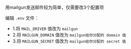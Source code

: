用mailgun发送邮件较为简单，仅需要改3个配置项

编辑 `.env` 文件：

- 1.将 `MAIL_DRIVER` 值改为 `mailgun`
- 2.将 `MAILGUN_DOMAIN` 值改为 `mailgun给你分配的 domain 值`
- 3.将 `MAILGUN_SECRET` 值改为 `mailgun给你分配的 secret 值`